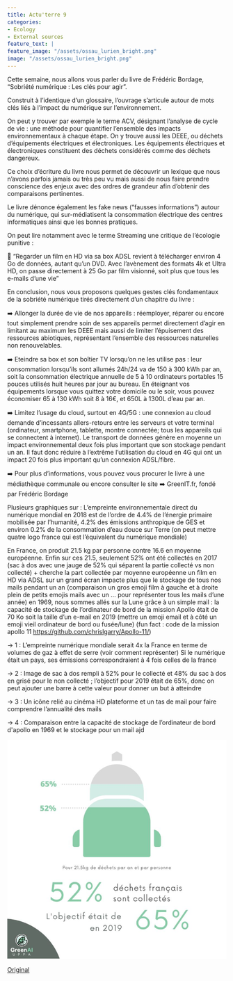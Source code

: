 ```yaml
---
title: Actu'terre 9
categories:
- Ecology
- External sources
feature_text: |
feature_image: "/assets/ossau_lurien_bright.png"
image: "/assets/ossau_lurien_bright.png"
---
```



Cette semaine, nous allons vous parler du livre de Frédéric Bordage, “Sobriété numérique : Les clés pour agir”. 

Construit à l’identique d’un glossaire, l’ouvrage s’articule autour de mots clés liés à l’impact du numérique sur l’environnement. 

On peut y trouver par exemple le terme ACV, désignant l’analyse de cycle de vie : une méthode pour quantifier l’ensemble des impacts environnementaux à chaque étape. 
[](trash:/0-2022-03-17-ecolo00014.md)
On y trouve aussi les DEEE, ou déchets d’équipements électriques et électroniques. Les équipements électriques et électroniques constituent des déchets considérés comme des déchets dangereux.

Ce choix d’écriture du livre nous permet de découvrir un lexique que nous n’avons parfois jamais ou très peu vu mais aussi de nous faire prendre conscience des enjeux avec des  ordres de grandeur afin d’obtenir des comparaisons pertinentes. 

Le livre dénonce également les fake news (“fausses informations”) autour du numérique, qui sur-médiatisent la consommation électrique des centres informatiques ainsi que les bonnes pratiques. 

On peut lire notamment avec le terme Streaming une critique de l’écologie punitive :

🎥 “Regarder un film en HD via sa box ADSL revient à télécharger environ 4 Go de données, autant qu’un DVD. Avec l’avènement des formats 4k et Ultra HD, on passe directement à 25 Go par film visionné, soit plus que tous les e-mails d’une vie”

En conclusion, nous vous proposons quelques gestes clés fondamentaux de la sobriété numérique tirés directement d’un chapitre du livre :

➡️ Allonger la durée de vie de nos appareils : réemployer, réparer ou encore tout simplement prendre soin de ses appareils permet directement d’agir en limitant au maximum les DEEE mais aussi de limiter l’épuisement des ressources abiotiques, représentant l’ensemble des ressources naturelles non renouvelables.

➡️ Eteindre sa box et son boîtier TV lorsqu’on ne les utilise pas : leur consommation lorsqu’ils sont allumés 24h/24 va de 150 à 300 kWh par an, soit la consommation électrique annuelle de 5 à 10 ordinateurs portables 15 pouces utilisés huit heures par jour au bureau. En éteignant vos équipements lorsque vous quittez votre domicile ou le soir, vous pouvez économiser 65 à 130 kWh soit 8 à 16€, et 650L à 1300L d’eau par an. 


➡️ Limitez l’usage du cloud, surtout en 4G/5G : une connexion au cloud demande d’incessants allers-retours entre les serveurs et votre terminal (ordinateur, smartphone, tablette, montre connectée; tous les appareils qui se connectent à internet). 
Le transport de données génère en moyenne un impact environnemental deux fois plus important que son stockage pendant un an. 
Il faut donc réduire à l’extrême l’utilisation du cloud en 4G qui ont un impact 20 fois plus important qu’un connexion ADSL/fibre.

➡️ Pour plus d’informations, vous pouvez vous procurer le livre à une médiathèque communale ou encore consulter le site ➡️ GreenIT.fr, fondé par Frédéric Bordage




Plusieurs graphiques sur :
L’empreinte environnementale direct du numérique mondial en 2018 est de l’ordre de 4.4% de l’énergie primaire mobilisée par l’humanité, 4.2% des émissions anthropique de GES et environ 0.2% de la consommation d’eau douce sur Terre (on peut mettre quatre logo france qui est l’équivalent du numérique mondiale)

En France, on produit 21.5 kg par personne contre 16.6 en moyenne européenne. Enfin sur ces 21.5, seulement 52% ont été collectés en 2017 (sac à dos avec une jauge de 52% qui séparent la partie collecté vs non collecté) + cherche la part collectée par moyenne européenne
un film en HD via ADSL sur un grand écran impacte plus que le stockage de tous nos mails pendant un an (comparaison un gros emoji film à gauche et à droite plein de petits emojis mails avec un … pour représenter tous les mails d’une année)
en 1969, nous sommes allés sur la Lune grâce à un simple mail : la capacité de stockage de l’ordinateur de bord de la mission Apollo était de 70 Ko soit la taille d’un e-mail en 2019 (mettre un emoji email et à côté un emoji vieil ordinateur de bord ou fusée/lune)
(fun fact : code de la mission apollo 11 https://github.com/chrislgarry/Apollo-11/)



&rarr; 1 : L’empreinte numérique mondiale serait 4x la France en terme de volumes de gaz à effet de serre (voir comment représenter)
Si le numérique était un pays, ses émissions correspondraient à 4 fois celles de la france 

&rarr; 2 : Image de sac à dos rempli à 52% pour le collecté et 48% du sac à dos en grisé pour le non collecté ; l’objectif pour 2019 était de 65%, donc on peut ajouter une barre à cette valeur pour donner un but à atteindre 

&rarr; 3 : Un icône relié au cinéma HD plateforme et un tas de mail pour faire comprendre l’annualité des mails 

&rarr; 4 : Comparaison entre la capacité de stockage de l’ordinateur de bord d'apollo en 1969 et le stockage pour un mail ajd

![image](/images/blog/20220317at.jpeg)

[Original](https://www.linkedin.com/feed/update/urn:li:activity:6910180132779421697/)

